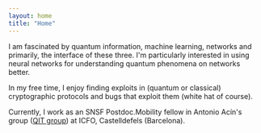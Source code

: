 ```yaml
---
layout: home
title: "Home"
---
```


I am fascinated by quantum information, machine learning, networks and primarily, the interface of these three. I'm particularly interested in using neural networks for understanding quantum phenomena on networks better.

In my free time, I enjoy finding exploits in (quantum or classical) cryptographic protocols and bugs that exploit them (white hat of course).

Currently, I work as an SNSF Postdoc.Mobility fellow in Antonio Acín's group ([QIT group](https://www.icfo.eu/research-group/7/quantum-information/home/437/)) at ICFO, Castelldefels (Barcelona).

